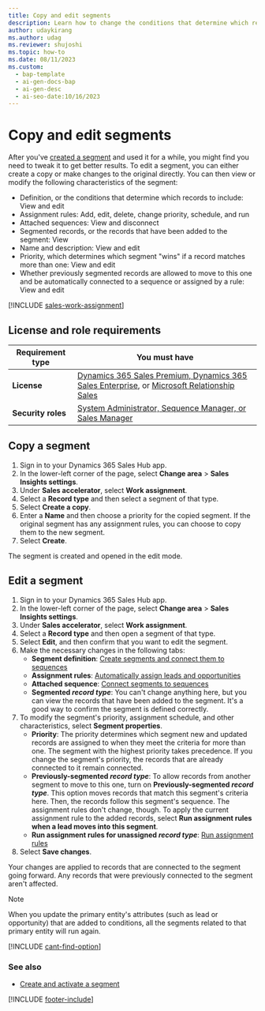 ```yaml
---
title: Copy and edit segments
description: Learn how to change the conditions that determine which records to include in a segment, its assignment rules, the sequences that are connected to it, and its priority and other properties in Dynamics 365 Sales.
author: udaykirang
ms.author: udag
ms.reviewer: shujoshi
ms.topic: how-to
ms.date: 08/11/2023
ms.custom:
  - bap-template
  - ai-gen-docs-bap
  - ai-gen-desc
  - ai-seo-date:10/16/2023
---
```


# Copy and edit segments

After you've [created a segment](./wa-create-and-activate-a-segment.md) and used it for a while, you might find you need to tweak it to get better results. To edit a segment, you can either create a copy or make changes to the original directly. You can then view or modify the following characteristics of the segment: 

- Definition, or the conditions that determine which records to include: View and edit
- Assignment rules: Add, edit, delete, change priority, schedule, and run
- Attached sequences: View and disconnect
- Segmented records, or the records that have been added to the segment: View
- Name and description: View and edit
- Priority, which determines which segment "wins" if a record matches more than one: View and edit
- Whether previously segmented records are allowed to move to this one and be automatically connected to a sequence or assigned by a rule: View and edit

[!INCLUDE [sales-work-assignment](../includes/sales-work-assignment.md)]

## License and role requirements

| Requirement type | You must have |
|-----------------------|---------|
| **License** | [Dynamics 365 Sales Premium, Dynamics 365 Sales Enterprise](https://dynamics.microsoft.com/sales/pricing/), or [Microsoft Relationship Sales](https://dynamics.microsoft.com/sales/relationship-sales/) |
| **Security roles** | [System Administrator, Sequence Manager, or Sales Manager](security-roles-for-sales.md) |

## Copy a segment

1. Sign in to your Dynamics 365 Sales Hub app.
1. In the lower-left corner of the page, select **Change area** > **Sales Insights settings**.
1. Under **Sales accelerator**, select **Work assignment**.
1. Select a **Record type** and then select a segment of that type.
1. Select **Create a copy**.
1. Enter a **Name** and then choose a priority for the copied segment. If the original segment has any assignment rules, you can choose to copy them to the new segment.
1. Select **Create**.

The segment is created and opened in the edit mode.  

## Edit a segment

1. Sign in to your Dynamics 365 Sales Hub app.
1. In the lower-left corner of the page, select **Change area** > **Sales Insights settings**.
1. Under **Sales accelerator**, select **Work assignment**.
1. Select a **Record type** and then open a segment of that type.
1. Select **Edit**, and then confirm that you want to edit the segment.
1. Make the necessary changes in the following tabs:
    - **Segment definition**: [Create segments and connect them to sequences](./wa-create-and-activate-a-segment.md#create-and-activate-a-segment)
    - **Assignment rules**: [Automatically assign leads and opportunities](wa-create-and-activate-assignment-rule.md)
    - **Attached sequence**: [Connect segments to sequences](wa-connect-a-segment-to-sequence.md)
    - **Segmented *record type***: You can't change anything here, but you can view the records that have been added to the segment. It's a good way to confirm the segment is defined correctly.
1. To modify the segment's priority, assignment schedule, and other characteristics, select **Segment properties**.
    - **Priority**: The priority determines which segment new and updated records are assigned to when they meet the criteria for more than one. The segment with the highest priority takes precedence. If you change the segment's priority, the records that are already connected to it remain connected.
    - **Previously-segmented *record type***: To allow records from another segment to move to this one, turn on **Previously-segmented *record type***. This option moves records that match this segment's criteria here. Then, the records follow this segment's sequence. The assignment rules don't change, though. To apply the current assignment rule to the added records, select **Run assignment rules when a lead moves into this segment**.
    - **Run assignment rules for unassigned *record type***: [Run assignment rules](wa-manage-unassigned-records.md#run-assignment-rules)
1. Select **Save changes**.

Your changes are applied to records that are connected to the segment going forward. Any records that were previously connected to the segment aren't affected.

> [!NOTE]
> When you update the primary entity's attributes (such as lead or opportunity) that are added to conditions, all the segments related to that primary entity will run again.
 

[!INCLUDE [cant-find-option](../includes/cant-find-option.md)]

### See also

- [Create and activate a segment](create-and-activate-a-segment.md)

[!INCLUDE [footer-include](../includes/footer-banner.md)]
